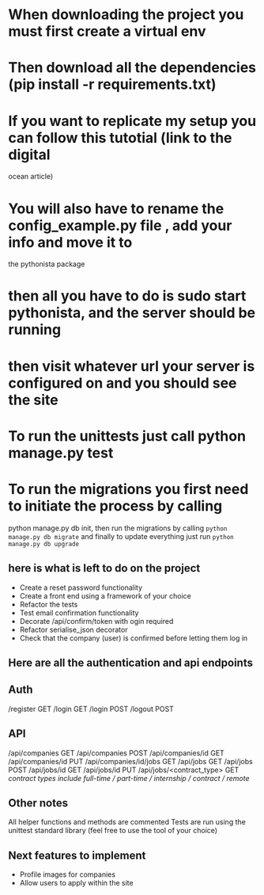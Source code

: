 # When downloading the project you must first create a virtual env
# Then download all the dependencies (pip install -r requirements.txt)
# If you want to replicate my setup you can follow this tutotial (link to the digital
ocean article)
# You will also have to rename the config_example.py file , add your info and move it to
the pythonista package
# then all you have to do is sudo start pythonista, and the server should be running
# then visit whatever url your server is configured on and you should see the site
# To run the unittests just call python manage.py test
# To run the migrations you first need to initiate the process by calling 
python manage.py db init, then run the migrations by calling `python manage.py db migrate`
and finally to update everything just run `python manage.py db upgrade`

## here is what is left to do on the project

- Create a reset password functionality
- Create a front end using a framework of your choice
- Refactor the tests 
- Test email confirmation functionality 
- Decorate /api/confirm/token with ogin required
- Refactor serialise_json decorator
- Check that the company (user) is confirmed before letting them log in

## Here are all the authentication and api endpoints

Auth 
-----------

/register GET 
/login    GET 
/login    POST 
/logout   POST 

API
------------
/api/companies              GET
/api/companies              POST
/api/companies/id           GET 
/api/companies/id           PUT
/api/companies/id/jobs      GET 
/api/jobs                   GET
/api/jobs                   POST
/api/jobs/id                GET
/api/jobs/id                PUT
/api/jobs/<contract_type>   GET 
*contract types include full-time / part-time / internship / contract / remote*

## Other notes

All helper functions and methods are commented 
Tests are run using the unittest standard library (feel free to use the tool of your
choice)

## Next features to implement
- Profile images for companies
- Allow users to apply within the site

